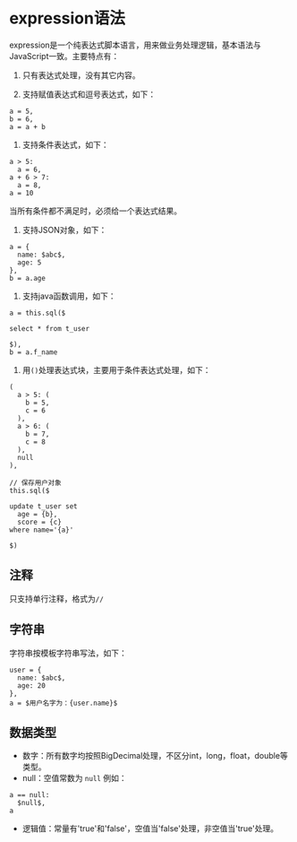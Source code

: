 # expression语法

expression是一个纯表达式脚本语言，用来做业务处理逻辑，基本语法与JavaScript一致。主要特点有：

1. 只有表达式处理，没有其它内容。

1. 支持赋值表达式和逗号表达式，如下：
```
a = 5,
b = 6,
a = a + b
```

1. 支持条件表达式，如下：

```
a > 5:
  a = 6,
a + 6 > 7:
  a = 8,
a = 10
```
当所有条件都不满足时，必须给一个表达式结果。

1. 支持JSON对象，如下：

```
a = {
  name: $abc$,
  age: 5
},
b = a.age
```

1. 支持java函数调用，如下：

```
a = this.sql($

select * from t_user

$),
b = a.f_name
```

1. 用`()`处理表达式块，主要用于条件表达式处理，如下：

```
(
  a > 5: (
    b = 5,
    c = 6
  ),
  a > 6: (
    b = 7,
    c = 8
  ),
  null
),

// 保存用户对象
this.sql($

update t_user set
  age = {b},
  score = {c}
where name='{a}'

$)

```

## 注释

只支持单行注释，格式为`//`

## 字符串

字符串按模板字符串写法，如下：
```
user = {
  name: $abc$,
  age: 20
},
a = $用户名字为：{user.name}$
```

## 数据类型

- 数字：所有数字均按照BigDecimal处理，不区分int，long，float，double等类型。
- null：空值常数为 `null` 例如：
```
a == null:
  $null$,
a
```
- 逻辑值：常量有'true'和'false'，空值当'false'处理，非空值当'true'处理。
